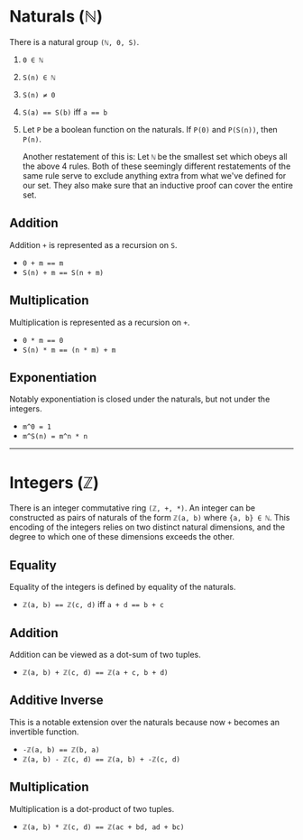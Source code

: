 # Naturals (ℕ)

There is a natural group `(ℕ, 0, S)`.

1. `0 ∈ ℕ`
2. `S(n) ∈ ℕ`
3. `S(n) ≠ 0`
4. `S(a) == S(b)` iff `a == b`
5. Let `P` be a boolean function on the naturals. If `P(0)` and `P(S(n))`, then 
   `P(n)`.

   Another restatement of this is: Let `ℕ` be the smallest set which obeys all
   the above 4 rules. Both of these seemingly different restatements of the same
   rule serve to exclude anything extra from what we've defined for our set. 
   They also make sure that an inductive proof can cover the entire set.

## Addition

Addition `+` is represented as a recursion on `S`.

  * `0 + m == m`
  * `S(n) + m == S(n + m)`

## Multiplication

Multiplication is represented as a recursion on `+`.

  * `0 * m == 0`
  * `S(n) * m == (n * m) + m`

## Exponentiation

Notably exponentiation is closed under the naturals, but not under the integers.

  * `m^0 = 1`
  * `m^S(n) = m^n * n`

--------------------------------------------------------------------------------

# Integers (ℤ)

There is an integer commutative ring `(ℤ, +, *)`. An integer can be constructed 
as pairs of naturals of the form `ℤ(a, b)` where `{a, b} ∈ ℕ`. This encoding of
the integers relies on two distinct natural dimensions, and the degree to which
one of these dimensions exceeds the other.

## Equality

Equality of the integers is defined by equality of the naturals.

  * `ℤ(a, b) == ℤ(c, d)` iff `a + d == b + c`

## Addition

Addition can be viewed as a dot-sum of two tuples.

  * `ℤ(a, b) + ℤ(c, d) == ℤ(a + c, b + d)`

## Additive Inverse

This is a notable extension over the naturals because now `+` becomes an 
invertible function.

  * `-ℤ(a, b) == ℤ(b, a)`
  * `ℤ(a, b) - ℤ(c, d) == ℤ(a, b) + -ℤ(c, d)`

## Multiplication

Multiplication is a dot-product of two tuples.

  * `ℤ(a, b) * ℤ(c, d) == ℤ(ac + bd, ad + bc)`
